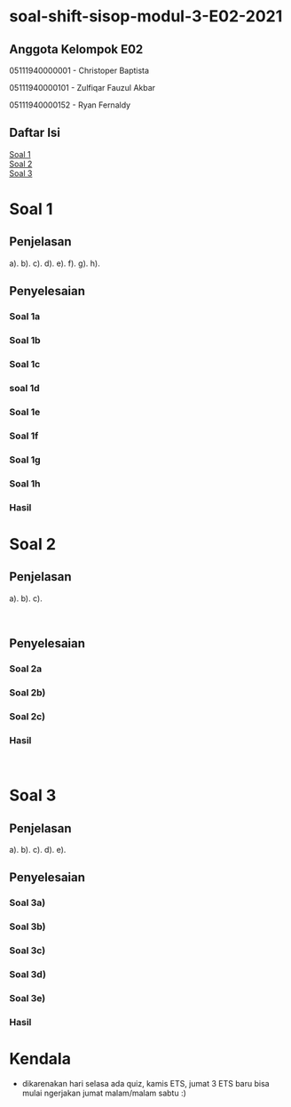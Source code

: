 # soal-shift-sisop-modul-3-E02-2021

## Anggota Kelompok E02
05111940000001 - Christoper Baptista

05111940000101 - Zulfiqar Fauzul Akbar

05111940000152 - Ryan Fernaldy

## Daftar Isi
[Soal 1](https://github.com/Moon3903/soal-shift-sisop-modul-3-E02-2021#soal-1) </br>
[Soal 2](https://github.com/Moon3903/soal-shift-sisop-modul-3-E02-2021#soal-2) </br>
[Soal 3](https://github.com/Moon3903/soal-shift-sisop-modul-3-E02-2021#soal-3) </br>

# Soal 1
## Penjelasan
a). 
b). 
c). 
d). 
e). 
f). 
g). 
h). 

## Penyelesaian


### Soal 1a


### Soal 1b


### Soal 1c


### soal 1d


### Soal 1e


### Soal 1f


### Soal 1g


### Soal 1h


### Hasil


# Soal 2
## Penjelasan
a). 
b). 
c). 

</br>

## Penyelesaian


### Soal 2a


### Soal 2b)


### Soal 2c)


### Hasil

</br>

# Soal 3
## Penjelasan
a).
b).
c).
d).
e).

## Penyelesaian


### Soal 3a)


### Soal 3b)


### Soal 3c)


### Soal 3d)


### Soal 3e)


### Hasil


# Kendala
- dikarenakan hari selasa ada quiz, kamis ETS, jumat 3 ETS baru bisa mulai ngerjakan jumat malam/malam sabtu :) </br>

